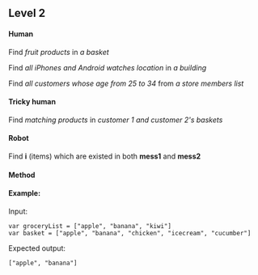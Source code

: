 ## Level 2
#### Human
Find *fruit products* in *a basket*

Find *all iPhones and Android watches location* in *a building*

Find *all customers whose age from 25 to 34* from *a store members list*

#### Tricky human
Find *matching products* in *customer 1 and customer 2's baskets* 

#### Robot
Find **i** (items) which are existed in both **mess1** and **mess2**

#### Method


#### Example:
Input:
```
var groceryList = ["apple", "banana", "kiwi"]
var basket = ["apple", "banana", "chicken", "icecream", "cucumber"]
```
Expected output:
```
["apple", "banana"]
```


